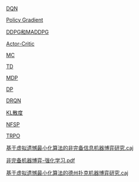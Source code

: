 <a href="DQN.md">DQN</a>

<a href="Policy Gradient.md">Policy Gradient</a>

<a href="DDPG和MADDPG.md">DDPG和MADDPG</a>

<a href="Actor-Critic.md">Actor-Critic</a>

<a href="MC.md">MC</a>

<a href="TD.md">TD</a>

<a href="MDP.md">MDP</a>

<a href="DP.md">DP</a>

<a href="DRQN.md">DRQN</a>

<a href="KL散度.md">KL散度</a>

<a href="NFSP.md">NFSP</a>

<a href="TRPO.md">TRPO</a>

<a href="基于虚拟遗憾最小化算法的非完备信息机器博弈研究.caj">基于虚拟遗憾最小化算法的非完备信息机器博弈研究.caj</a>

<a href="非完备机器博弈-强化学习.pdf">非完备机器博弈-强化学习.pdf</a>

<a href="基于虚拟遗憾最小化算法的德州扑克机器博弈研究.caj">基于虚拟遗憾最小化算法的德州扑克机器博弈研究.caj</a>

